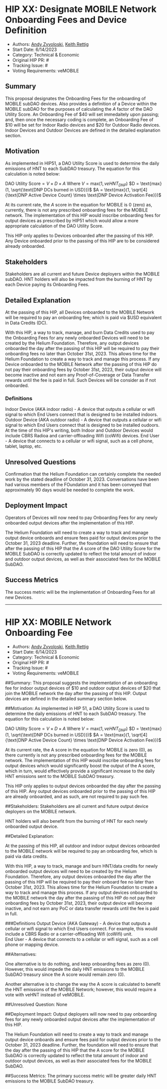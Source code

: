 # HIP XX: Designate MOBILE Network Onboarding Fees and Device Definition
- Authors: [Andy Zyvoloski](https://github.com/heatedlime), [Keith Rettig](https://github.com/keithrettig)
- Start Date: 6/14/2023
- Category: Technical & Economic
- Original HIP PR: #
- Tracking Issue: #
- Voting Requirements: veMOBILE

## Summary
This proposal designates the Onboarding Fees for the onboarding of MOBILE subDAO devices.  Also provides a definition of a Device within the MOBILE subDAO for the purposes of calculating the $A$ factor of the DAO Utility Score.  An Onboarding Fee of $40 will set immedaitely upon passing; and, then once the necessary coding is complete, an Onboarding Fee of $10 will be set for Indoor Radio devices and $20 for Outdoor Radio devices.  Indoor Devices and Outdoor Devices are defined in the detailed explanation section.

## Motivation
As implemented in HIP51, a DAO Utility Score is used to determine the daily emissions of HNT to each SubDAO treasury. The equation for this calculation is noted below:

$\text{DAO Utility Score} = V \times D \times A$
Where
$V = \text{max}(1, veHNT_{DNP})$
$D = \text{max}(1, \sqrt{\text{DNP DCs burned in USD}})$
$A = \text{max}(1, \sqrt[4]{\text{DNP Active Device Count} \times \text{DNP Device Activation Fee}})$

At its current rate, the $A$ score in the equation for MOBILE is $0$ (zero) as, currently, there is not any prescribed onboarding fees for the MOBILE network.  The implementation of this HIP would inscribe onboarding fees for output devices as prescribed by HIP51 which would allow a more appropriate calculation of the DAO Utility Score.

This HIP only applies to Devices onboarded after the passing of this HIP.  Any Device onboarded prior to the passing of this HIP are to be considered already onboarded.

## Stakeholders
Stakeholders are all current and future Device deployers within the MOBILE subDAO.  HNT holders will also be impacted from the burning of HNT by each Device paying its Onboarding Fees.

## Detailed Explanation
At the passing of this HIP, all Devices onboarded to the MOBILE Network will be required to pay an onboarding fee; which is paid via $USD equivalent in Data Credits (DC). 

With this HIP, a way to track, manage, and burn Data Credits used to pay the Onboarding Fees for any newly onboarded Devices will need to be created by the Helium Foundation.  Therefore, any output devices onboarded the day after the passing of this HIP will be required to pay their onboarding fees no later than October 31st, 2023.  This allows time for the Helium Foundation to create a way to track and manage this process.  If any Device onboarded to the MOBILE Network after the passing of this HIP do not pay their onboarding fees by October 31st, 2023, their output device will become inactive and not earn any Proof-of-Coverage or Data Transfer rewards until the fee is paid in full.  Such Devices will be consider as if not onboarded.

### Definitions
Indoor Device (AKA indoor radio) - A device that outputs a cellular or wifi signal to which End Users connect that is designed to be installed indoors.
Outdoor Device (AKA outdoor radio) - A device that outputs a cellular or wifi signal to which End Users connect that is designed to be installed oudoors.
     At the time of this HIP's writing, both Indoor and Outdoor Devices would include CBRS Radioa and carrier-offloading Wifi (coWifi) devices.
End User - A device that connects to a cellular or wifi signal, such as a cell phone, tablet, laptop, etc.

## Unresolved Questions
Confirmation that the Helium Foundation can certainly complete the needed work by the stated deadline of October 31, 2023.  Conversations have been had various members of the FOundation and it has been conveyed that approximately 90 days would be needed to complete the work.

## Deployment Impact
Operators of Devices will now need to pay Onboarding Fees for any newly onboarded output devices after the implementation of this HIP.

The Helium Foundation will need to create a way to track and manage output device onboards and ensure fees paid for output devices prior to the October 31, 2023 deadline. Further, the foundation will need to ensure that after the passing of this HIP that the $A$ score of the DAO Utility Score for the MOBILE SubDAO is correctly updated to reflect the total amount of indoor and outdoor output devices, as well as their associated fees for the MOBILE SubDAO.

## Success Metrics
The success metric will be the implementation of Onboarding Fees for all new Devices.




**********************************************************************************************************************************************

# HIP XX: MOBILE Network Onboarding Fee
- Authors: [Andy Zyvoloski](https://github.com/heatedlime), [Keith Rettig](https://github.com/keithrettig)
- Start Date: 6/14/2023
- Category: Technical & Economic
- Original HIP PR: #
- Tracking Issue: #
- Voting Requirements: veMOBILE

##Summary: 
This proposal suggests the implementation of an onboarding fee for indoor output devices of $10 and outdoor output devices of $20 that join the MOBILE network the day after the passing of this HIP. Output devices are defined in the detailed summary section below.

##Motivation:
As implemented in HIP 51, a DAO Utility Score is used to determine the daily emissions of HNT to each SubDAO treasury. The equation for this calculation is noted below:

$\text{DAO Utility Score} = V \times D \times A$
Where
$V = \text{max}(1, veHNT_{DNP})$
$D = \text{max}(1, \sqrt{\text{DNP DCs burned in USD}})$
$A = \text{max}(1, \sqrt[4]{\text{DNP Active Device Count} \times \text{DNP Device Activation Fee}})$

At its current rate, the A score in the equation for MOBILE is zero (0), as there currently is not any prescribed onboarding fees for the MOBILE network. The implementation of this HIP would inscribe onboarding fees for output devices which would significantly boost the output of the A score, which in turn, would effectively provide a significant increase to the daily HNT emissions sent to the MOBILE SubDAO treasury.  

This HIP only applies to output devices onboarded the day after the passing of this HIP. Any output devices onboarded prior to the passing of this HIP are already onboarded, and as such, are not required to pay such fee. 

##Stakeholders:
Stakeholders are all current and future output device deployers on the MOBILE network. 

HNT holders will also benefit from the burning of HNT for each newly onboarded output device.

##Detailed Explanation:

At the passing of this HIP, all outdoor and indoor output devices onboarded to the MOBILE network will be required to pay an onboarding fee, which is paid via data credits. 

With this HIP, a way to track, manage and burn HNT/data credits for newly onboarded output devices will need to be created by the Helium Foundation. Therefore, any output devices onboarded the day after the passing of this HIP will be required to pay their onboard fee no later than October 31st, 2023. This allows time for the Helium Foundation to create a way to track and manage this process. If any output devices onboarded to the MOBILE network the day after the passing of this HIP do not pay their onboarding fees by October 31st, 2023, their output device will become inactive, and not earn any PoC or data transfer rewards until the fee is paid in full. 

###Definitions
Output Device (AKA Gateway) - A device that outputs a cellular or wifi signal to which End Users connect. For example, this would include a CBRS Radio or a carrier-offloading Wifi (coWifi) unit.  
End User - A device that connects to a cellular or wifi signal, such as a cell phone or mapping device.

##Alternatives:

One alternative is to do nothing, and keep onboarding fees as zero (0). However, this would impede the daily HNT emissions to the MOBILE SubDAO treasury since the A score would remain zero (0). 

Another alternative is to change the way the A score is calculated to benefit the HNT emissions of the MOBILE Network; however, this would require a vote with veHNT instead of veMOBILE. 

##Unresolved Question:
None

##Deployment Impact:
Output deployers will now need to pay onboarding fees for any newly onboarded output devices after the implementation of this HIP.

The Helium Foundation will need to create a way to track and manage output device onboards and ensure fees paid for output devices prior to the October 31, 2023 deadline. Further, the foundation will need to ensure that the day after the passing of this HIP that the A score for the MOBILE SubDAO is correctly updated to reflect the total amount of indoor and outdoor output devices, as well as their associated fees for the MOBILE SubDAO.

##Success Metrics:
The primary success metric will be greater daily HNT emissions to the MOBILE SubDAO treasury. 
